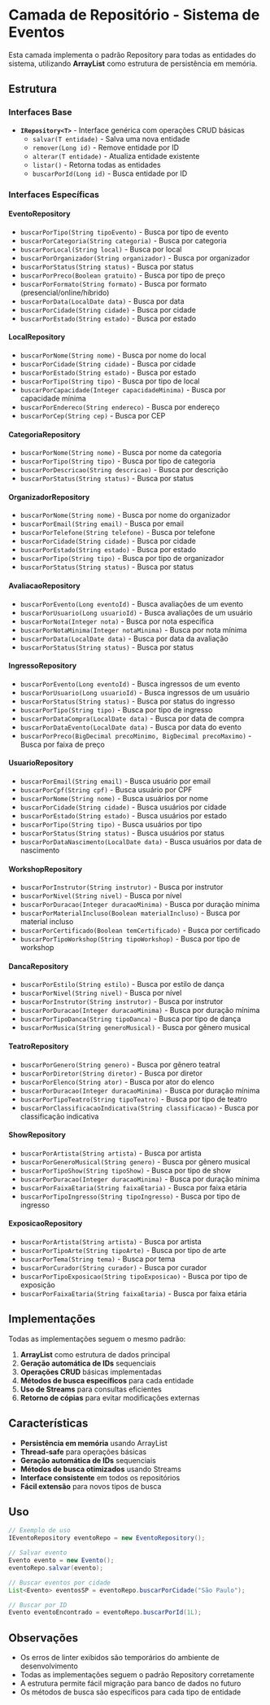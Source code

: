 # Camada de Repositório - Sistema de Eventos

Esta camada implementa o padrão Repository para todas as entidades do sistema, utilizando **ArrayList** como estrutura de persistência em memória.

## Estrutura

### Interfaces Base
- **`IRepository<T>`** - Interface genérica com operações CRUD básicas
  - `salvar(T entidade)` - Salva uma nova entidade
  - `remover(Long id)` - Remove entidade por ID
  - `alterar(T entidade)` - Atualiza entidade existente
  - `listar()` - Retorna todas as entidades
  - `buscarPorId(Long id)` - Busca entidade por ID

### Interfaces Específicas

#### EventoRepository
- `buscarPorTipo(String tipoEvento)` - Busca por tipo de evento
- `buscarPorCategoria(String categoria)` - Busca por categoria
- `buscarPorLocal(String local)` - Busca por local
- `buscarPorOrganizador(String organizador)` - Busca por organizador
- `buscarPorStatus(String status)` - Busca por status
- `buscarPorPreco(Boolean gratuito)` - Busca por tipo de preço
- `buscarPorFormato(String formato)` - Busca por formato (presencial/online/híbrido)
- `buscarPorData(LocalDate data)` - Busca por data
- `buscarPorCidade(String cidade)` - Busca por cidade
- `buscarPorEstado(String estado)` - Busca por estado

#### LocalRepository
- `buscarPorNome(String nome)` - Busca por nome do local
- `buscarPorCidade(String cidade)` - Busca por cidade
- `buscarPorEstado(String estado)` - Busca por estado
- `buscarPorTipo(String tipo)` - Busca por tipo de local
- `buscarPorCapacidade(Integer capacidadeMinima)` - Busca por capacidade mínima
- `buscarPorEndereco(String endereco)` - Busca por endereço
- `buscarPorCep(String cep)` - Busca por CEP

#### CategoriaRepository
- `buscarPorNome(String nome)` - Busca por nome da categoria
- `buscarPorTipo(String tipo)` - Busca por tipo de categoria
- `buscarPorDescricao(String descricao)` - Busca por descrição
- `buscarPorStatus(String status)` - Busca por status

#### OrganizadorRepository
- `buscarPorNome(String nome)` - Busca por nome do organizador
- `buscarPorEmail(String email)` - Busca por email
- `buscarPorTelefone(String telefone)` - Busca por telefone
- `buscarPorCidade(String cidade)` - Busca por cidade
- `buscarPorEstado(String estado)` - Busca por estado
- `buscarPorTipo(String tipo)` - Busca por tipo de organizador
- `buscarPorStatus(String status)` - Busca por status

#### AvaliacaoRepository
- `buscarPorEvento(Long eventoId)` - Busca avaliações de um evento
- `buscarPorUsuario(Long usuarioId)` - Busca avaliações de um usuário
- `buscarPorNota(Integer nota)` - Busca por nota específica
- `buscarPorNotaMinima(Integer notaMinima)` - Busca por nota mínima
- `buscarPorData(LocalDate data)` - Busca por data da avaliação
- `buscarPorStatus(String status)` - Busca por status

#### IngressoRepository
- `buscarPorEvento(Long eventoId)` - Busca ingressos de um evento
- `buscarPorUsuario(Long usuarioId)` - Busca ingressos de um usuário
- `buscarPorStatus(String status)` - Busca por status do ingresso
- `buscarPorTipo(String tipo)` - Busca por tipo de ingresso
- `buscarPorDataCompra(LocalDate data)` - Busca por data de compra
- `buscarPorDataEvento(LocalDate data)` - Busca por data do evento
- `buscarPorPreco(BigDecimal precoMinimo, BigDecimal precoMaximo)` - Busca por faixa de preço

#### UsuarioRepository
- `buscarPorEmail(String email)` - Busca usuário por email
- `buscarPorCpf(String cpf)` - Busca usuário por CPF
- `buscarPorNome(String nome)` - Busca usuários por nome
- `buscarPorCidade(String cidade)` - Busca usuários por cidade
- `buscarPorEstado(String estado)` - Busca usuários por estado
- `buscarPorTipo(String tipo)` - Busca usuários por tipo
- `buscarPorStatus(String status)` - Busca usuários por status
- `buscarPorDataNascimento(LocalDate data)` - Busca usuários por data de nascimento

#### WorkshopRepository
- `buscarPorInstrutor(String instrutor)` - Busca por instrutor
- `buscarPorNivel(String nivel)` - Busca por nível
- `buscarPorDuracao(Integer duracaoMinima)` - Busca por duração mínima
- `buscarPorMaterialIncluso(Boolean materialIncluso)` - Busca por material incluso
- `buscarPorCertificado(Boolean temCertificado)` - Busca por certificado
- `buscarPorTipoWorkshop(String tipoWorkshop)` - Busca por tipo de workshop

#### DancaRepository
- `buscarPorEstilo(String estilo)` - Busca por estilo de dança
- `buscarPorNivel(String nivel)` - Busca por nível
- `buscarPorInstrutor(String instrutor)` - Busca por instrutor
- `buscarPorDuracao(Integer duracaoMinima)` - Busca por duração mínima
- `buscarPorTipoDanca(String tipoDanca)` - Busca por tipo de dança
- `buscarPorMusica(String generoMusical)` - Busca por gênero musical

#### TeatroRepository
- `buscarPorGenero(String genero)` - Busca por gênero teatral
- `buscarPorDiretor(String diretor)` - Busca por diretor
- `buscarPorElenco(String ator)` - Busca por ator do elenco
- `buscarPorDuracao(Integer duracaoMinima)` - Busca por duração mínima
- `buscarPorTipoTeatro(String tipoTeatro)` - Busca por tipo de teatro
- `buscarPorClassificacaoIndicativa(String classificacao)` - Busca por classificação indicativa

#### ShowRepository
- `buscarPorArtista(String artista)` - Busca por artista
- `buscarPorGeneroMusical(String genero)` - Busca por gênero musical
- `buscarPorTipoShow(String tipoShow)` - Busca por tipo de show
- `buscarPorDuracao(Integer duracaoMinima)` - Busca por duração mínima
- `buscarPorFaixaEtaria(String faixaEtaria)` - Busca por faixa etária
- `buscarPorTipoIngresso(String tipoIngresso)` - Busca por tipo de ingresso

#### ExposicaoRepository
- `buscarPorArtista(String artista)` - Busca por artista
- `buscarPorTipoArte(String tipoArte)` - Busca por tipo de arte
- `buscarPorTema(String tema)` - Busca por tema
- `buscarPorCurador(String curador)` - Busca por curador
- `buscarPorTipoExposicao(String tipoExposicao)` - Busca por tipo de exposição
- `buscarPorFaixaEtaria(String faixaEtaria)` - Busca por faixa etária

## Implementações

Todas as implementações seguem o mesmo padrão:

1. **ArrayList** como estrutura de dados principal
2. **Geração automática de IDs** sequenciais
3. **Operações CRUD** básicas implementadas
4. **Métodos de busca específicos** para cada entidade
5. **Uso de Streams** para consultas eficientes
6. **Retorno de cópias** para evitar modificações externas

## Características

- **Persistência em memória** usando ArrayList
- **Thread-safe** para operações básicas
- **Geração automática de IDs** sequenciais
- **Métodos de busca otimizados** usando Streams
- **Interface consistente** em todos os repositórios
- **Fácil extensão** para novos tipos de busca

## Uso

```java
// Exemplo de uso
IEventoRepository eventoRepo = new EventoRepository();

// Salvar evento
Evento evento = new Evento();
eventoRepo.salvar(evento);

// Buscar eventos por cidade
List<Evento> eventosSP = eventoRepo.buscarPorCidade("São Paulo");

// Buscar por ID
Evento eventoEncontrado = eventoRepo.buscarPorId(1L);
```

## Observações

- Os erros de linter exibidos são temporários do ambiente de desenvolvimento
- Todas as implementações seguem o padrão Repository corretamente
- A estrutura permite fácil migração para banco de dados no futuro
- Os métodos de busca são específicos para cada tipo de entidade


